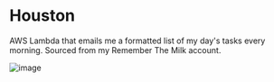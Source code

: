 # Houston
AWS Lambda that emails me a formatted list of my day's tasks every morning. Sourced from my Remember The Milk account.

![image](https://preview.ibb.co/e2Nv8F/Screen_Shot_2017_05_20_at_4_37_39_PM.png)

